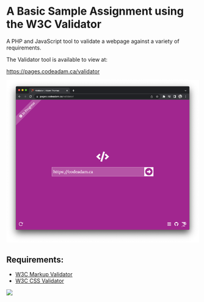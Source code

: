 # A Basic Sample Assignment using the W3C Validator

A PHP and JavaScript tool to validate a webpage against a variety of requirements. 

The Validator tool is available to view at:

https://pages.codeadam.ca/validator

![Validator](https://github.com/codeadamca/validator/blob/main/screenshot-validator.png?raw=true)

## Requirements:

* [W3C Markup Validator](https://validator.w3.org/)
* [W3C CSS Validator](https://jigsaw.w3.org/css-validator/)

<a href="https://codeadam.ca">
<img src="https://codeadam.ca/images/code-block.png" width="100">
</a>


